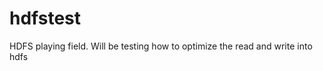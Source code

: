 hdfstest
========

HDFS playing field. Will be testing how to optimize the read and write into hdfs
